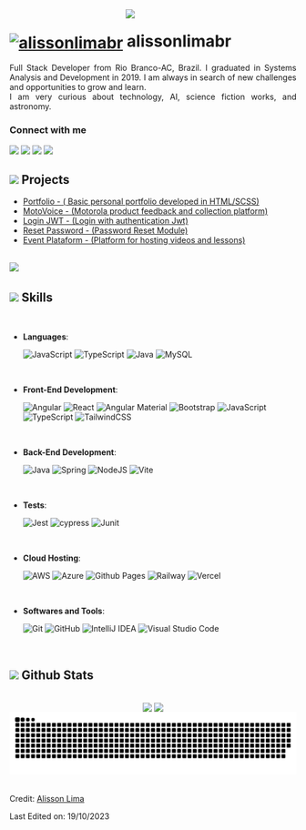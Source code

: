 <img align='right' src='https://yourserveradmin.com/wp-content/webp-express/webp-images/uploads/2017/02/git.png.webp' width='300"'>

<h1>
    <a href="https://github.com/alissonlimabr">
     <img align="center" alt="alissonlimabr" width="36px" src="https://media1.giphy.com/media/KzJkzjggfGN5Py6nkT/giphy.gif?cid=ecf05e472dn9ibwtf9czm1rfs7icyz2avlb8pph666unq8pj&ep=v1_stickers_search&rid=giphy.gif"></a>
    <span>alissonlimabr</span>
</h1>

<p align="justify">Full Stack Developer from Rio Branco-AC, Brazil. I graduated in Systems Analysis and Development in 2019. I am always in search of new challenges and opportunities to grow and learn.
<br>
 I am very curious about technology, AI, science fiction works, and astronomy.</p>

<h3>Connect with me</h3>
    <a href="https://www.linkedin.com/in/alisson-ml" target="_blank"><img src="https://img.shields.io/badge/-LinkedIn-%230077B5?style=for-the-badge&logo=linkedin&logoColor=white"   target="_blank"></a> 
  <a href="https://www.instagram.com/alisson_ml" target="_blank"><img src="https://img.shields.io/badge/-Instagram-%23E4405F?style=for-the-badge&logo=instagram&logoColor=white" target="_blank"></a>
  <a href="https://discord.com/users/477626869211201537" target="_blank"><img src="https://img.shields.io/badge/Discord-7289DA?style=for-the-badge&logo=discord&logoColor=white" target="_blank"></a> 
  <a href = "mailto:alissonlimabr.dev@gmail.com"><img src="https://img.shields.io/badge/-Gmail-%23333?style=for-the-badge&logo=gmail&logoColor=white" target="_blank"></a>
<br>


## <img src="https://media4.giphy.com/media/SHjOSDkKZ18qOHA5B5/giphy.gif?cid=ecf05e472dn9ibwtf9czm1rfs7icyz2avlb8pph666unq8pj&ep=v1_stickers_search&rid=giphy.gif" width ="35"><b> Projects </b>
* [Portfolio - ( Basic personal portfolio developed in HTML/SCSS)](https://alissonlimadev.com)
* [MotoVoice - (Motorola product feedback and collection platform)](https://motovoice.alissonlimadev.com)
* [Login JWT - (Login with authentication Jwt)](https://loginjwt.alissonlimadev.com/)
* [Reset Password - (Password Reset Module)](https://resetpassword.alissonlimadev.com)
* [Event Plataform - (Platform for hosting videos and lessons)](https://ignitelab-reactjs.vercel.app/)
<br>
<img src="https://user-images.githubusercontent.com/73097560/115834477-dbab4500-a447-11eb-908a-139a6edaec5c.gif">

## <img src="https://media2.giphy.com/media/QssGEmpkyEOhBCb7e1/giphy.gif?cid=ecf05e47a0n3gi1bfqntqmob8g9aid1oyj2wr3ds3mg700bl&rid=giphy.gif" width ="25"><b> Skills</b>
<br>

- **Languages**:
  
  ![JavaScript](https://img.shields.io/badge/javascript-%23323330.svg?style=for-the-badge&logo=javascript&logoColor=%23F7DF1E)
  ![TypeScript](https://img.shields.io/badge/typescript-%23007ACC.svg?style=for-the-badge&logo=typescript&logoColor=white)
  ![Java](https://img.shields.io/badge/java-%23ED8B00.svg?style=for-the-badge&logo=openjdk&logoColor=white)
  ![MySQL](https://img.shields.io/badge/mysql-%2300f.svg?style=for-the-badge&logo=mysql&logoColor=white)
  
<br>   
    
- **Front-End Development**:
  
  ![Angular](https://img.shields.io/badge/angular-%23DD0031.svg?style=for-the-badge&logo=angular&logoColor=white)
  ![React](https://img.shields.io/badge/react-%2320232a.svg?style=for-the-badge&logo=react&logoColor=%2361DAFB)
  ![Angular Material](https://img.shields.io/badge/angular_material-%23ED8B00.svg?style=for-the-badge&logo=angular&logoColor=white)
  ![Bootstrap](https://img.shields.io/badge/bootstrap-%238511FA.svg?style=for-the-badge&logo=bootstrap&logoColor=white)
  ![JavaScript](https://img.shields.io/badge/javascript-%23323330.svg?style=for-the-badge&logo=javascript&logoColor=%23F7DF1E)
  ![TypeScript](https://img.shields.io/badge/typescript-%23007ACC.svg?style=for-the-badge&logo=typescript&logoColor=white)
  ![TailwindCSS](https://img.shields.io/badge/tailwindcss-%2338B2AC.svg?style=for-the-badge&logo=tailwind-css&logoColor=white)

<br>   
  
- **Back-End Development**:
  
  ![Java](https://img.shields.io/badge/java-%23ED8B00.svg?style=for-the-badge&logo=openjdk&logoColor=white)
  ![Spring](https://img.shields.io/badge/spring-%236DB33F.svg?style=for-the-badge&logo=spring&logoColor=white)
  ![NodeJS](https://img.shields.io/badge/node.js-6DA55F?style=for-the-badge&logo=node.js&logoColor=white)
  ![Vite](https://img.shields.io/badge/vite-%23646CFF.svg?style=for-the-badge&logo=vite&logoColor=white)

<br>   

- **Tests**:
  
  ![Jest](https://img.shields.io/badge/-jest-%23C21325?style=for-the-badge&logo=jest&logoColor=white)
  ![cypress](https://img.shields.io/badge/-cypress-%23E5E5E5?style=for-the-badge&logo=cypress&logoColor=058a5e)
  ![Junit](https://img.shields.io/badge/-junit-%23E5E5E5?style=for-the-badge&logo=junit5&logoColor=058a5e)

<br>

- **Cloud Hosting**:
  
  ![AWS](https://img.shields.io/badge/AWS-121013?style=for-the-badge&logo=amazon-aws&logoColor=white)
  ![Azure](https://img.shields.io/badge/azure-121013?style=for-the-badge&logo=microsoftazure&logoColor=white)
  ![Github Pages](https://img.shields.io/badge/github%20pages-121013?style=for-the-badge&logo=github&logoColor=white)
  ![Railway](https://img.shields.io/badge/railway-121013?style=for-the-badge&logo=railway&logoColor=white)
  ![Vercel](https://img.shields.io/badge/vercel-121013?style=for-the-badge&logo=vercel&logoColor=white)

  
<br>   

- **Softwares and Tools**:
  
  ![Git](https://img.shields.io/badge/git-%23F05033.svg?style=for-the-badge&logo=git&logoColor=white)
  ![GitHub](https://img.shields.io/badge/github-%23121011.svg?style=for-the-badge&logo=github&logoColor=white)
  ![IntelliJ IDEA](https://img.shields.io/badge/IntelliJIDEA-000000.svg?style=for-the-badge&logo=intellij-idea&logoColor=white)
  ![Visual Studio Code](https://img.shields.io/badge/Visual%20Studio%20Code-0078d7.svg?style=for-the-badge&logo=visual-studio-code&logoColor=white)

<br>

## <img src="https://media.giphy.com/media/iY8CRBdQXODJSCERIr/giphy.gif" width="35"><b> Github Stats </b>

<br>

<div align="center">
<img height="180em" src="https://streak-stats.demolab.com/?user=alissonlimabr&theme=dark)](https://git.io/streak-stats" align = "center" />
<img height="180em" src= "https://github-readme-stats.vercel.app/api/top-langs/?username=alissonlimabr&layout=compact" align = "center"/>

</a>
<picture>
  <source media="(prefers-color-scheme: dark)" srcset="https://raw.githubusercontent.com/alissonlimabr/alissonlimabr/output/github-contribution-grid-snake-dark.svg">
  <source media="(prefers-color-scheme: light)" srcset="https://raw.githubusercontent.com/alissonlimabr/alissonlimabr/output/github-contribution-grid-snake.svg">
  <img alt="github contribution grid snake animation" src="https://raw.githubusercontent.com/alissonlimabr/alissonlimabr/output/github-contribution-grid-snake.svg">
</picture>
</div>

<br>

Credit: [Alisson Lima](https://github.com/alissonlimabr)

Last Edited on: 19/10/2023
